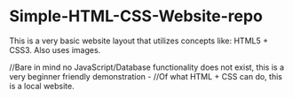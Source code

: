 # Simple-HTML-CSS-Website-repo
This is a very basic website layout that utilizes concepts like: HTML5 + CSS3.
Also uses images.

//Bare in mind no JavaScript/Database functionality does not exist, this is a very beginner friendly demonstration -
//Of what HTML + CSS can do, this is a local website.
